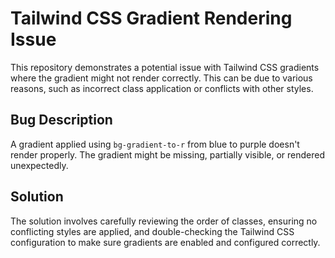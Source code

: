 # Tailwind CSS Gradient Rendering Issue
This repository demonstrates a potential issue with Tailwind CSS gradients where the gradient might not render correctly. This can be due to various reasons, such as incorrect class application or conflicts with other styles.

## Bug Description
A gradient applied using `bg-gradient-to-r` from blue to purple doesn't render properly.  The gradient might be missing, partially visible, or rendered unexpectedly.

## Solution
The solution involves carefully reviewing the order of classes, ensuring no conflicting styles are applied, and double-checking the Tailwind CSS configuration to make sure gradients are enabled and configured correctly.